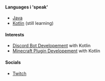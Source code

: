 #### Languages i 'speak'
- [Java](https://java.com)
- [Kotlin](https://kotlinlang.org) (still learning)
#### Interests
- [Discord Bot Developement](https://github.com/kordlib/kord) with Kotlin
- [Minecraft Plugin Developement](https://papermc.io) with Kotlin
#### Socials
- [Twitch](https://twitch.tv/verspaetetes)
